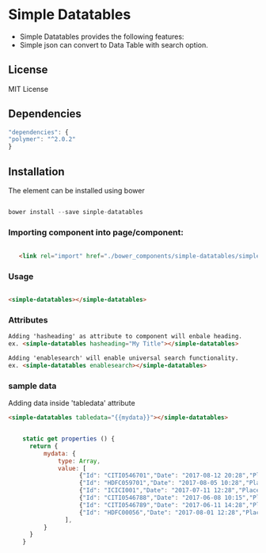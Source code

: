 # Simple Datatables

* Simple Datatables provides the following features:
* Simple json can convert to Data Table with search option.

## License

MIT License

## Dependencies
```js
"dependencies": {
"polymer": "^2.0.2"
} 

```

## Installation

The element can be installed using bower

```js 

bower install --save sinple-datatables

```

### Importing component into page/component: 
```html
   
   <link rel="import" href="./bower_components/simple-datatables/simple-datatables.html" />

```
### Usage

```html

<simple-datatables></simple-datatables>

```

### Attributes

```html
Adding 'hasheading' as attribute to component will enbale heading.
ex. <simple-datatables hasheading="My Title"></simple-datatables>

Adding 'enablesearch' will enable universal search functionality.
ex. <simple-datatables enablesearch></simple-datatables>

```


### sample data
Adding data inside 'tabledata' attribute

```html
<simple-datatables tabledata="{{mydata}}"></simple-datatables>

```

```js

    static get properties () {
      return {
          mydata: {
              type: Array,
              value: [
                    {"Id": "CITI0546701","Date": "2017-08-12 20:28","Place": "Morriz resturant","Bank Name": "CITI BANK","Amount": "789.34","Status": "Debited"},
                    {"Id": "HDFC059701","Date": "2017-08-05 10:28","Place": "Golden Tulip","Bank Name": "HDFC BANK","Amount": "127","Status": "Debited"}, {"Id": "CITI0546788","Date": "2017-08-01 15:18","Place": "Sub Way","Bank Name": "CITI BANK","Amount": "251","Status": "Debited"},
                    {"Id": "ICICI001","Date": "2017-07-11 12:28","Place": "KFC","Bank Name": "ICICI","Amount": "286","Status": "Debited"},
                    {"Id": "CITI0546788","Date": "2017-06-08 10:15","Place": "Village Aaahar","Bank Name": "CITI BANK","Amount": "744.34","Status": "Pending"},
                    {"Id": "CITI0546789","Date": "2017-06-11 14:28","Place": "Village Aaahar","Bank Name": "CITI BANK","Amount": "744.34","Status": "Credited"},
                    {"Id": "HDFC00056","Date": "2017-08-01 12:28","Place": "Red fox resturant","Bank Name": "HDFC BANK","Amount": "1009","Status": "Debited"}
                ],
          }
      }
    }

```